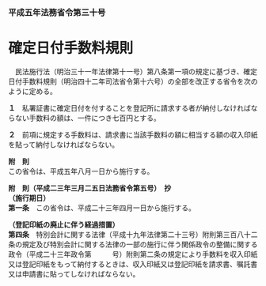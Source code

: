 ### 平成五年法務省令第三十号  
# 確定日付手数料規則  
　民法施行法（明治三十一年法律第十一号）第八条第一項の規定に基づき、確定日付手数料規則（明治四十二年司法省令第十六号）の全部を改正する省令を次のように定める。  
  
**１**　私署証書に確定日付を付することを登記所に請求する者が納付しなければならない手数料の額は、一件につき七百円とする。  
  
**２**　前項に規定する手数料は、請求書に当該手数料の額に相当する額の収入印紙を貼って納付しなければならない。  
  
**附　則**  
この省令は、平成五年八月一日から施行する。  
  
**附　則（平成二三年三月二五日法務省令第五号）　抄**  
**（施行期日）**  
**第一条**　この省令は、平成二十三年四月一日から施行する。  
  
**（登記印紙の廃止に伴う経過措置）**  
**第四条**　特別会計に関する法律（平成十九年法律第二十三号）附則第三百八十二条の規定及び特別会計に関する法律の一部の施行に伴う関係政令の整備に関する政令（平成二十三年政令第　　　号）附則第二条の規定により手数料を収入印紙又は登記印紙をもって納付するときは、収入印紙又は登記印紙を請求書、嘱託書又は申請書に貼ってしなければならない。  
  

